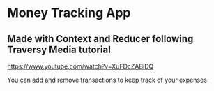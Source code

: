 # Money Tracking App

## Made with Context and Reducer following Traversy Media tutorial
https://www.youtube.com/watch?v=XuFDcZABiDQ

You can add and remove transactions to keep track of your expenses